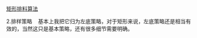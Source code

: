 ﻿[矩形排料算法](http://blog.csdn.net/nestingchina/article/details/5491730)

2.排样策略
   基本上我把它归为左底策略，对于矩形来说，左底策略还是相当有效的，当然这只是基本策略，还有很多细节需要明确。